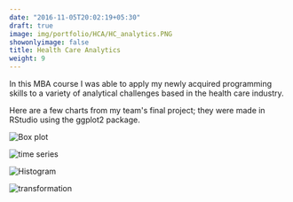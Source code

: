 ```yaml
---
date: "2016-11-05T20:02:19+05:30"
draft: true
image: img/portfolio/HCA/HC_analytics.PNG
showonlyimage: false
title: Health Care Analytics 
weight: 9
---
```


In this MBA course I was able to apply my newly acquired programming skills to a variety of analytical challenges based in the health care industry. 
<!--more-->

Here are a few charts from my team's final project; they were made in RStudio using the ggplot2 package. 

![Box plot](/img/portfolio/HCA/gender_diff_box.PNG)

![time series](/img/portfolio/HCA/gender_diff_time.PNG)

![Histogram](/img/portfolio/HCA/who_hist.PNG) 

![transformation](/img/portfolio/HCA/trans_bar.PNG)
